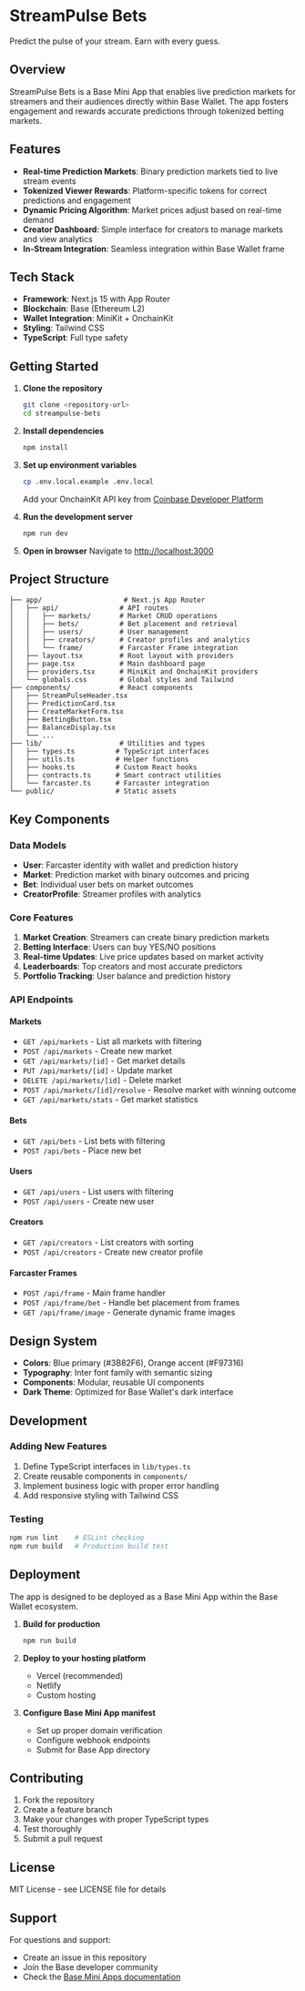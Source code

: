 # StreamPulse Bets

Predict the pulse of your stream. Earn with every guess.

## Overview

StreamPulse Bets is a Base Mini App that enables live prediction markets for streamers and their audiences directly within Base Wallet. The app fosters engagement and rewards accurate predictions through tokenized betting markets.

## Features

- **Real-time Prediction Markets**: Binary prediction markets tied to live stream events
- **Tokenized Viewer Rewards**: Platform-specific tokens for correct predictions and engagement
- **Dynamic Pricing Algorithm**: Market prices adjust based on real-time demand
- **Creator Dashboard**: Simple interface for creators to manage markets and view analytics
- **In-Stream Integration**: Seamless integration within Base Wallet frame

## Tech Stack

- **Framework**: Next.js 15 with App Router
- **Blockchain**: Base (Ethereum L2)
- **Wallet Integration**: MiniKit + OnchainKit
- **Styling**: Tailwind CSS
- **TypeScript**: Full type safety

## Getting Started

1. **Clone the repository**
   ```bash
   git clone <repository-url>
   cd streampulse-bets
   ```

2. **Install dependencies**
   ```bash
   npm install
   ```

3. **Set up environment variables**
   ```bash
   cp .env.local.example .env.local
   ```
   
   Add your OnchainKit API key from [Coinbase Developer Platform](https://portal.cdp.coinbase.com/)

4. **Run the development server**
   ```bash
   npm run dev
   ```

5. **Open in browser**
   Navigate to [http://localhost:3000](http://localhost:3000)

## Project Structure

```
├── app/                    # Next.js App Router
│   ├── api/               # API routes
│   │   ├── markets/       # Market CRUD operations
│   │   ├── bets/          # Bet placement and retrieval
│   │   ├── users/         # User management
│   │   ├── creators/      # Creator profiles and analytics
│   │   └── frame/         # Farcaster Frame integration
│   ├── layout.tsx         # Root layout with providers
│   ├── page.tsx           # Main dashboard page
│   ├── providers.tsx      # MiniKit and OnchainKit providers
│   └── globals.css        # Global styles and Tailwind
├── components/            # React components
│   ├── StreamPulseHeader.tsx
│   ├── PredictionCard.tsx
│   ├── CreateMarketForm.tsx
│   ├── BettingButton.tsx
│   ├── BalanceDisplay.tsx
│   └── ...
├── lib/                   # Utilities and types
│   ├── types.ts          # TypeScript interfaces
│   ├── utils.ts          # Helper functions
│   ├── hooks.ts          # Custom React hooks
│   ├── contracts.ts      # Smart contract utilities
│   └── farcaster.ts      # Farcaster integration
└── public/               # Static assets
```

## Key Components

### Data Models

- **User**: Farcaster identity with wallet and prediction history
- **Market**: Prediction market with binary outcomes and pricing
- **Bet**: Individual user bets on market outcomes
- **CreatorProfile**: Streamer profiles with analytics

### Core Features

1. **Market Creation**: Streamers can create binary prediction markets
2. **Betting Interface**: Users can buy YES/NO positions
3. **Real-time Updates**: Live price updates based on market activity
4. **Leaderboards**: Top creators and most accurate predictors
5. **Portfolio Tracking**: User balance and prediction history

### API Endpoints

#### Markets
- `GET /api/markets` - List all markets with filtering
- `POST /api/markets` - Create new market
- `GET /api/markets/[id]` - Get market details
- `PUT /api/markets/[id]` - Update market
- `DELETE /api/markets/[id]` - Delete market
- `POST /api/markets/[id]/resolve` - Resolve market with winning outcome
- `GET /api/markets/stats` - Get market statistics

#### Bets
- `GET /api/bets` - List bets with filtering
- `POST /api/bets` - Place new bet

#### Users
- `GET /api/users` - List users with filtering
- `POST /api/users` - Create new user

#### Creators
- `GET /api/creators` - List creators with sorting
- `POST /api/creators` - Create new creator profile

#### Farcaster Frames
- `POST /api/frame` - Main frame handler
- `POST /api/frame/bet` - Handle bet placement from frames
- `GET /api/frame/image` - Generate dynamic frame images

## Design System

- **Colors**: Blue primary (#3B82F6), Orange accent (#F97316)
- **Typography**: Inter font family with semantic sizing
- **Components**: Modular, reusable UI components
- **Dark Theme**: Optimized for Base Wallet's dark interface

## Development

### Adding New Features

1. Define TypeScript interfaces in `lib/types.ts`
2. Create reusable components in `components/`
3. Implement business logic with proper error handling
4. Add responsive styling with Tailwind CSS

### Testing

```bash
npm run lint    # ESLint checking
npm run build   # Production build test
```

## Deployment

The app is designed to be deployed as a Base Mini App within the Base Wallet ecosystem.

1. **Build for production**
   ```bash
   npm run build
   ```

2. **Deploy to your hosting platform**
   - Vercel (recommended)
   - Netlify
   - Custom hosting

3. **Configure Base Mini App manifest**
   - Set up proper domain verification
   - Configure webhook endpoints
   - Submit for Base App directory

## Contributing

1. Fork the repository
2. Create a feature branch
3. Make your changes with proper TypeScript types
4. Test thoroughly
5. Submit a pull request

## License

MIT License - see LICENSE file for details

## Support

For questions and support:
- Create an issue in this repository
- Join the Base developer community
- Check the [Base Mini Apps documentation](https://docs.base.org/mini-apps/)
